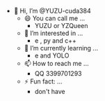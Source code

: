 - 👋 Hi, I’m @YUZU-cuda384
  - 😄 You can call me ...
    - YUZU or YZQueen
  - 👀 I’m interested in ...
    - e , py and c++
  - 🌱 I’m currently learning ...
    - e and YOLO
  - 📫 How to reach me ...
    - QQ 3399701293
  - ⚡ Fun fact: ...
    - don't have 

<!---
YUZU-cuda384/YUZU-cuda384 is a ✨ special ✨ repository because its `README.md` (this file) appears on your GitHub profile.
You can click the Preview link to take a look at your changes.
--->
